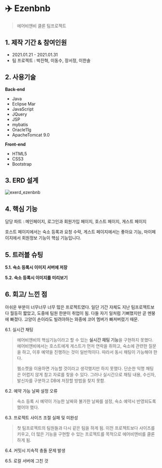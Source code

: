 # :airplane: Ezenbnb

> 에어비앤비 클론 팀프로젝트



## 1. 제작 기간 & 참여인원

- 2021.01.21 - 2021.01.31
- 팀 프로젝트 : 박진혁, 이동수, 장서정, 이한솔



## 2. 사용기술

**Back-end**

- Java
- Eclipse Mar
- JavaScript
- JQuery
- JSP
- mybatis
- Oracle11g
- ApacheTomcat 9.0

**Front-end**

- HTML5
- CSS3
- Bootstrap



## 3. ERD 설계

![exerd_ezenbnb](https://user-images.githubusercontent.com/69448123/109947421-a40ffe80-7d1c-11eb-8920-d50ecd0f297e.png)



## 4. 핵심 기능

담당 파트 : 메인페이지, 로그인과 회원가입 페이지, 호스트 페이지, 게스트 페이지

호스트 페이지에서는 숙소 등록과 요청 수락, 게스트 페이지에서는 좋아요 기능, 마이페이지에서 회원정보 기능이 핵심 기능입니다.



## 5. 트러블 슈팅

**5.1. 숙소 등록시 이미지 서버에 저장**

> 



**5.2. 숙소 등록시 이미지를 미리보기**

>



## 6. 회고/ 느낀 점

아쉬운 부분이 너무너무 너무 많은 프로젝트였다. 일단 기간 자체도 지난 팀프로젝트보다 월등히 짧았고, 도중에 팀원 한분이 취업이 됨. 다들 자기 일처럼 기뻐했지만 곧 멘붕에 빠졌다. 고양이 손이라도 빌려야하는 와중에 코어 멤버가 빠져버렸기 때문.



6.1. 실시간 채팅

> 에어비앤비의 핵심기능이라고 할 수 있는 **실시간 채팅 기능**을 구현하지 못했다. 에어비앤비에서는 호스트에게 게스트가 먼저 연락을 취하고, 숙소에 관련한 질문을 하고, 이후 예약을 진행하는 것이 일반적이다. 따라서 동시 채팅이 가능해야 한다. 
>
> 웹소켓을 이용하면 가능할 것이라고 생각했지만 하지 못했다. 단순한 익명 채팅은 어렵지 않게 참고 자료를 찾을 수 있다. 그러나 실시간으로 채팅 내용, 수신자, 발신자를 구분하고 DB에 저장할 방법을 찾지 못함.



6.2. 예약 가능 날짜 설정 오류

> 숙소 등록 시 예약이 가능한 날짜와 불가한 날짜를 설정,  숙소 예약시 반영되도록 했어야 했다. 



6.3. 프로젝트 사이즈 조절 실패 및 미완성

> 첫 팀프로젝트의 팀원들과 다시 같은 팀을 하게 됨. 이전 프로젝트보다 사이즈를 키우고, 더 많은 기능을 구현할 수 있는 프로젝트를 목적으로 에어비앤비를 클론하게 됨. 



6.4. 커밋시 지속적 충돌 문제 발생

>   

6.5. 로컬 서버에 그친 것

> 
